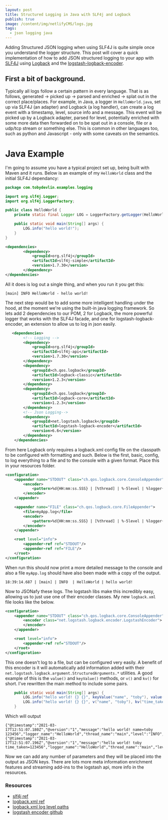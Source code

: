 ```yaml
---
layout: post
title: Structured Logging in Java with SLF4j and Logback
publish: true
image: /content/img/netlifyCMS/logs.jpg
tags:
  - json logging java
---
```

Adding Structured JSON logging when using SLF4J is quite simple once you understand the logger structure. This post will cover a quick implementation of how to add JSON structured logging to your app with [SLF4J](http://www.slf4j.org/) using [Logback](http://logback.qos.ch/) and the [logstash-logback-encoder](https://github.com/logstash/logstash-logback-encoder).

## First a bit of background.

Typically all logs follow a certain pattern in every language. That is as follows, generated -> picked up -> parsed and enriched -> splat out in the correct place/places. For example, in Java, a logger in `HelloWorld.java`, set up via SLF4J (an adapter) and Logback (a log handler), can create a log event with a timestamp, level, source info and a message. This event will be picked up by a Logback adapter, parsed for level, potentially enriched with some more data then forwarded on to be spat out in a console, file or a udp/tcp stream or something else. This is common in other languages too, such as python and Javascript - only with some caveats on the semantics.

# Java Example

I'm going to assume you have a typical project set up, being built with Maven and it runs. Below is an example of my `HelloWorld` class and the initial SLF4J dependancy:

```java
package com.tobydevlin.examples.logging

import org.slf4j.Logger;
import org.slf4j.LoggerFactory;

public class HelloWorld {
    private static final Logger LOG = LoggerFactory.getLogger(HelloWorld.class);

    public static void main(String[] args) {
        LOG.info("hello world!");
    }
}
```

```xml
<dependencies>
        <dependency>
            <groupId>org.slf4j</groupId>
            <artifactId>slf4j-simple</artifactId>
            <version>1.7.30</version>
        </dependency>
</dependencies>
```

All it does is log out a single thing, and when you run it you get this:

```
[main] INFO HelloWorld - hello world!
```

The next step would be to add some more intelligent handling under the hood, at the moment we're using the built-in java logging framework. So lets add 2 dependencies to our POM, 2 for Logback, the more powerful logger that works with the SLF4J facade, and one for logstash-logback-encoder, an extension to allow us to log in json easily.

```xml
   <dependencies>
        <!-- Logging -->
        <dependency>
            <groupId>org.slf4j</groupId>
            <artifactId>slf4j-api</artifactId>
            <version>1.7.30</version>
        </dependency>
        <dependency>
            <groupId>ch.qos.logback</groupId>
            <artifactId>logback-classic</artifactId>
            <version>1.2.3</version>
        </dependency>
        <dependency>
            <groupId>ch.qos.logback</groupId>
            <artifactId>logback-core</artifactId>
            <version>1.2.3</version>
        </dependency>
        <!-- Json Logging-->
        <dependency>
            <groupId>net.logstash.logback</groupId>
            <artifactId>logstash-logback-encoder</artifactId>
            <version>6.6</version>
        </dependency>
    </dependencies>
```

From here Logback only requires a logback.xml config file on the classpath to be configured with formatting and such. Below is the first, basic, config, to log everything to a file and to the console with a given format. Place this in your resources folder.

```xml
<configuration>
    <appender name="STDOUT" class="ch.qos.logback.core.ConsoleAppender">
        <encoder>
            <pattern>%d{HH:mm:ss.SSS} | [%thread] | %-5level | %logger{36} | %msg%n</pattern>
        </encoder>
    </appender>

    <appender name="FILE" class="ch.qos.logback.core.FileAppender">
        <file>myApp.log</file>
        <encoder>
            <pattern>%d{HH:mm:ss.SSS} | [%thread] | %-5level | %logger{36} | %msg%n</pattern>
        </encoder>
    </appender>

    <root level="info">
        <appender-ref ref="STDOUT"/>
        <appender-ref ref="FILE"/>
    </root>
</configuration>
```

When run this should now print a more detailed message to the console and also a file `myApp.log` should have also been made with a copy of the output.

```
18:39:14.687 | [main] | INFO  | HelloWorld | hello world!
```

Now to JSONafy these logs. The logstash libs make this incredibly easy, allowing us to just use one of their encoder classes. My new `logback.xml` file looks like the below.

```xml
<configuration>
    <appender name="STDOUT" class="ch.qos.logback.core.ConsoleAppender">
        <encoder class="net.logstash.logback.encoder.LogstashEncoder">
        </encoder>
    </appender>

    <root level="info">
        <appender-ref ref="STDOUT"/>
    </root>
</configuration>
``` 

This one doesn't log to a file, but can be configured very easily. A benefit of this encoder is it will automatically add information added with their `net.logstash.logback.argument.StructuredArguments.*` utilities. A good example of this is the `value()` and `keyValue()` methods, or `v()` and `kv()` for short. I've rewritten the main method to include some pairs.

```java
    public static void main(String[] args) {
        LOG.info("hello world! {} {}", keyValue("name", "toby"), value("time_taken", 123456));
        LOG.info("hello world! {} {}", v("name", "toby"), kv("time_taken", 123456));
    }
```

Which will output

```
{"@timestamp":"2021-03-17T12:51:07.180Z","@version":"1","message":"hello world! name=toby 123456","logger_name":"HelloWorld","thread_name":"main","level":"INFO","level_value":20000,"name":"toby","time_taken":123456}
{"@timestamp":"2021-03-17T12:51:07.196Z","@version":"1","message":"hello world! toby time_taken=123456","logger_name":"HelloWorld","thread_name":"main","level":"INFO","level_value":20000,"name":"toby","time_taken":123456}
```

Now we can add any number of parameters and they will be placed into the output as JSON keys. There are lots more meta information enrichment features and streaming add-ins to the logstash api, more info in the resources.

### Resources
- [slf4j ref](http://www.slf4j.org/manual.html)
- [logback.xml ref](http://logback.qos.ch/manual/configuration.html)
- [logback.xml log level paths](https://stackoverflow.com/questions/5653062/how-can-i-configure-logback-to-log-different-levels-for-a-logger-to-different-de)
- [logstash encoder github](https://github.com/logstash/logstash-logback-encoder)


